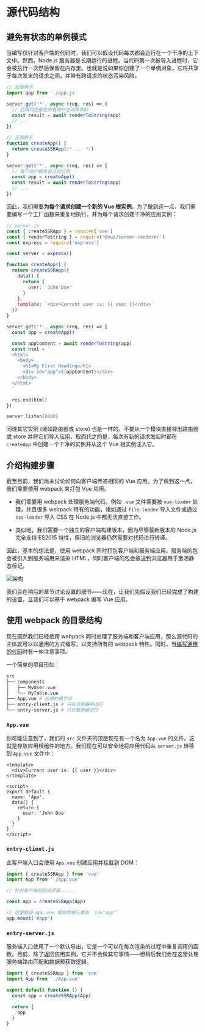 # 源代码结构

## 避免有状态的单例模式

当编写仅针对客户端的代码时，我们可以假设代码每次都会运行在一个干净的上下文中。然而，Node.js 服务器是长期运行的进程。当代码第一次被导入进程时，它会被执行一次然后保留在内存里。也就是说如果你创建了一个单例对象，它将共享于每次发来的请求之间，并带有跨请求的状态污染风险。

```js
// 反面例子
import app from './app.js'

server.get('*', async (req, res) => {
  // 应用现在是在所有用户之间共享的
  const result = await renderToString(app)
  // ...
})
```

```js
// 正面例子
function createApp() {
  return createSSRApp(/* ... */)
}

server.get('*', async (req, res) => {
  // 每个用户拥有自己的应用
  const app = createApp()
  const result = await renderToString(app)
  // ...
})
```

因此，我们需要**为每个请求创建一个新的 Vue 根实例**。为了做到这一点，我们需要编写一个工厂函数来重复地执行，并为每个请求创建干净的应用实例：

```js
// server.js
const { createSSRApp } = require('vue')
const { renderToString } = require('@vue/server-renderer')
const express = require('express')

const server = express()

function createApp() {
  return createSSRApp({
    data() {
      return {
        user: 'John Doe'
      }
    },
    template: `<div>Current user is: {{ user }}</div>`
  })
}

server.get('*', async (req, res) => {
  const app = createApp()

  const appContent = await renderToString(app)
  const html = `
  <html>
    <body>
      <h1>My First Heading</h1>
      <div id="app">${appContent}</div>
    </body>
  </html>
  `

  res.end(html)
})

server.listen(8080)
```

同理其它实例 (诸如路由器或 store) 也是一样的。不要从一个模块直接导出路由器或 store 并将它们导入应用，取而代之的是，每次有新的请求发起时都在 `createApp` 中创建一个干净的实例并从这个 Vue 根实例注入它。

## 介绍构建步骤

截至目前，我们尚未讨论如何向客户端传递相同的 Vue 应用。为了做到这一点，我们需要使用 webpack 来打包 Vue 应用。

- 我们需要用 webpack 处理服务端代码。例如 `.vue` 文件需要被 `vue-loader` 处理，并且很多 webpack 特有的功能，诸如通过 `file-loader` 导入文件或通过 `css-loader` 导入 CSS 在 Node.js 中都无法直接工作。

- 类似地，我们需要一个独立的客户端构建版本，因为尽管最新版本的 Node.js 完全支持 ES2015 特性，但旧的浏览器仍然需要对代码进行转译。

因此，基本的想法是，使用 webpack 同时打包客户端和服务端应用。服务端的包会被引入到服务端用来渲染 HTML，同时客户端的包会被送到浏览器用于激活静态标记。

![架构](https://cloud.githubusercontent.com/assets/499550/17607895/786a415a-5fee-11e6-9c11-45a2cfdf085c.png)

我们会在稍后的章节讨论设置的细节——现在，让我们先假设我们已经完成了构建的设置，且我们可以基于 webpack 编写 Vue 应用。

## 使用 webpack 的目录结构

现在既然我们已经使用 webpack 同时处理了服务端和客户端应用，那么源代码的主体就可以以通用的方式编写，以支持所有的 webpack 特性。同时，当[编写通用的代码](./universal.html)时有一些注意事项。

一个简单的项目形如：

```bash
src
├── components
│   ├── MyUser.vue
│   └── MyTable.vue
├── App.vue # 应用的根节点
├── entry-client.js # 只在浏览器中运行
└── entry-server.js # 只在服务器运行
```

### `App.vue`

你可能注意到了，我们的 `src` 文件夹的顶层现在有一个名为 `App.vue` 的文件。这就是存放应用根组件的地方。我们现在可以安全地将应用代码从 `server.js` 转移到 `App.vue` 文件中：

```vue
<template>
  <div>Current user is: {{ user }}</div>
</template>

<script>
export default {
  name: 'App',
  data() {
    return {
      user: 'John Doe'
    }
  }
}
</script>
```

### `entry-client.js`

此客户端入口会使用 `App.vue` 创建应用并挂载到 DOM：

```js
import { createSSRApp } from 'vue'
import App from './App.vue'

// 针对客户端的启动逻辑......

const app = createSSRApp(App)

// 这里假设 App.vue 模板的根元素有 `id="app"`
app.mount('#app')
```

### `entry-server.js`

服务端入口使用了一个默认导出，它是一个可以在每次渲染的过程中重复调用的函数。目前，除了返回应用实例，它并不会做其它事情——但稍后我们会在这里处理服务端路由匹配和数据预获取逻辑。

```js
import { createSSRApp } from 'vue'
import App from './App.vue'

export default function () {
  const app = createSSRApp(App)

  return {
    app
  }
}
```
